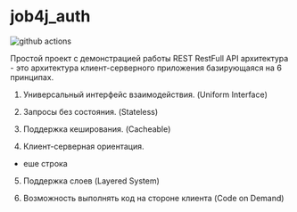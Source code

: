 # job4j_auth

![github actions](https://github.com/AlexeyEsipov/job4j_auth/actions/workflows/maven.yml/badge.svg)

Простой проект с демонстрацией работы REST
RestFull API архитектура - это архитектура клиент-серверного приложения базирующаяся на 6 принципах.

1. Универсальный интерфейс взаимодействия. (Uniform Interface)

2. Запросы без состояния. (Stateless)

3. Поддержка кеширования. (Cacheable)

4. Клиент-серверная ориентация.

- еше строка
5. Поддержка слоев (Layered System)

6. Возможность выполнять код на стороне клиента (Code on Demand)
